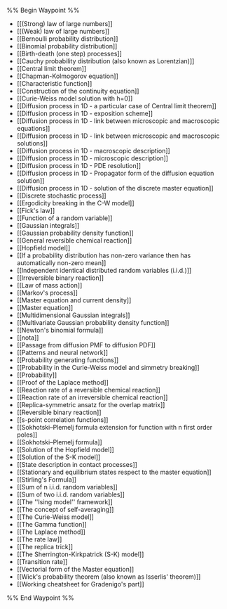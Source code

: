 %% Begin Waypoint %%
- [[(Strong) law of large numbers]]
- [[(Weak) law of large numbers]]
- [[Bernoulli probability distribution]]
- [[Binomial probability distribution]]
- [[Birth-death (one step) processes]]
- [[Cauchy probability distribution (also known as Lorentzian)]]
- [[Central limit theorem]]
- [[Chapman-Kolmogorov equation]]
- [[Characteristic function]]
- [[Construction of the continuity equation]]
- [[Curie-Weiss model solution with h=0]]
- [[Diffusion process in 1D - a particular case of Central limit theorem]]
- [[Diffusion process in 1D - exposition scheme]]
- [[Diffusion process in 1D - link between microscopic and macroscopic equations]]
- [[Diffusion process in 1D - link between microscopic and macroscopic solutions]]
- [[Diffusion process in 1D - macroscopic description]]
- [[Diffusion process in 1D - microscopic description]]
- [[Diffusion process in 1D - PDE resolution]]
- [[Diffusion process in 1D - Propagator form of the diffusion equation solution]]
- [[Diffusion process in 1D - solution of the discrete master equation]]
- [[Discrete stochastic process]]
- [[Ergodicity breaking in the C-W model]]
- [[Fick's law]]
- [[Function of a random variable]]
- [[Gaussian integrals]]
- [[Gaussian probability density function]]
- [[General reversible chemical reaction]]
- [[Hopfield model]]
- [[If a probability distribution has non-zero variance then has automatically non-zero mean]]
- [[Independent identical distributed random variables (i.i.d.)]]
- [[Irreversible binary reaction]]
- [[Law of mass action]]
- [[Markov's process]]
- [[Master equation and current density]]
- [[Master equation]]
- [[Multidimensional Gaussian integrals]]
- [[Multivariate Gaussian probability density function]]
- [[Newton's binomial formula]]
- [[nota]]
- [[Passage from diffusion PMF to diffusion PDF]]
- [[Patterns and neural network]]
- [[Probability generating functions]]
- [[Probability in the Curie-Weiss model and simmetry breaking]]
- [[Probability]]
- [[Proof of the Laplace method]]
- [[Reaction rate of a reversible chemical reaction]]
- [[Reaction rate of an irreversible chemical reaction]]
- [[Replica-symmetric ansatz for the overlap matrix]]
- [[Reversible binary reaction]]
- [[s-point correlation functions]]
- [[Sokhotski–Plemelj formula extension for function with n first order poles]]
- [[Sokhotski–Plemelj formula]]
- [[Solution of the Hopfield model]]
- [[Solution of the S-K model]]
- [[State description in contact processes]]
- [[Stationary and equilibrium states respect to the master equation]]
- [[Stirling's Formula]]
- [[Sum of n i.i.d. random variables]]
- [[Sum of two i.i.d. random variables]]
- [[The ''Ising model'' framework]]
- [[The concept of self-averaging]]
- [[The Curie-Weiss model]]
- [[The Gamma function]]
- [[The Laplace method]]
- [[The rate law]]
- [[The replica trick]]
- [[The Sherrington-Kirkpatrick (S-K) model]]
- [[Transition rate]]
- [[Vectorial form of the Master equation]]
- [[Wick's probability theorem (also known as Isserlis' theorem)]]
- [[Working cheatsheet for Gradenigo's part]]

%% End Waypoint %%


